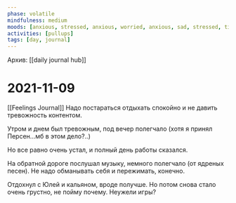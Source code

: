 ```yaml
---
phase: volatile
mindfulness: medium
moods: [anxious, stressed, anxious, worried, anxious, sad, stressed, tired, tired, anxious, sad]
activities: [pullups]
tags: [day, journal]
---
```

Архив: [[daily journal hub]]
# 2021-11-09
[[Feelings Journal]]
Надо постараться отдыхать спокойно и не давить тревожность контентом.

Утром и днем был тревожным, под вечер полегчало (хотя я принял Персен...мб в этом дело?..)

Но все равно очень устал, и полный день работы сказался.

На обратной дороге послушал музыку, немного полегчало (от ядреных песен). 
Не надо обманывать себя и пережимать, конечно.

Отдохнул с Юлей и кальяном, вроде получше.
Но потом снова стало очень грустно, не пойму почему. Неужели игры?